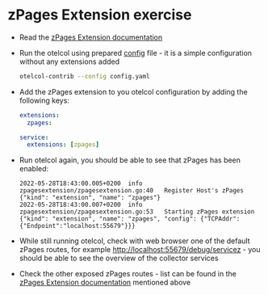 # zPages Extension exercise

* Read the [zPages Extension documentation](https://github.com/open-telemetry/opentelemetry-collector/blob/v0.51.0/extension/zpagesextension/README.md)

* Run the otelcol using prepared [config](config.yaml) file - it is a simple configuration without any extensions added

  ```bash
  otelcol-contrib --config config.yaml
  ```

* Add the zPages extension to you otelcol configuration by adding the following keys:

  ```yaml
  extensions:
    zpages:

  service:
    extensions: [zpages]
  ```

* Run otelcol again, you should be able to see that zPages has been enabled:

  ```text
  2022-05-28T18:43:00.005+0200	info	zpagesextension/zpagesextension.go:40	Register Host's zPages	{"kind": "extension", "name": "zpages"}
  2022-05-28T18:43:00.007+0200	info	zpagesextension/zpagesextension.go:53	Starting zPages extension	{"kind": "extension", "name": "zpages", "config": {"TCPAddr":{"Endpoint":"localhost:55679"}}}
  ```

* While still running otelcol, check with web browser one of the default zPages routes, for example [http://localhost:55679/debug/servicez](http://localhost:55679/debug/servicez) - you should be able to see the overview of the collector services

* Check the other exposed zPages routes - list can be found in the [zPages Extension documentation](https://github.com/open-telemetry/opentelemetry-collector/blob/v0.51.0/extension/zpagesextension/README.md) mentioned above
